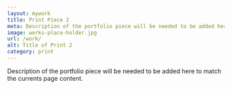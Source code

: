 ```yaml
---
layout: mywork
title: Print Piece 2
meta: Description of the portfolio piece will be needed to be added here to match the currents page content.
image: works-place-holder.jpg
url: /work/
alt: Title of Print 2
category: print
---
```


Description of the portfolio piece will be needed to be added here to match the currents page content.
